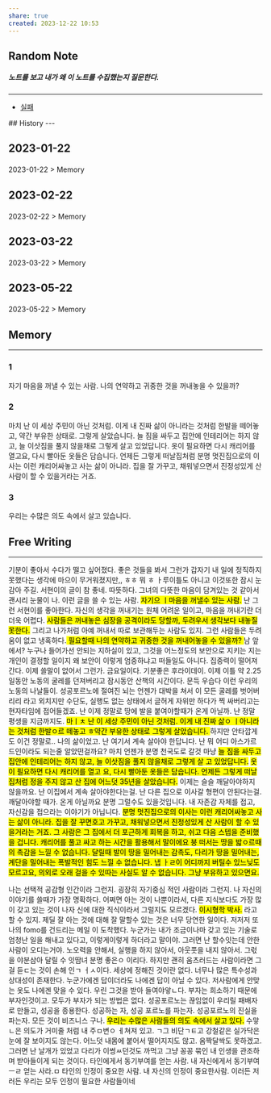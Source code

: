 ```yaml
---
share: true
created: 2023-12-22 10:53
---
```


## Random Note
##### 노트를 보고 내가 왜 이 노트를 수집했는지 질문한다.
---
<p><span><ul>
<li><a data-tooltip-position="top" aria-label="Infinity Drawer/실패.md" data-href="Infinity Drawer/실패.md" href="Infinity Drawer/실패.md" class="internal-link" target="_blank" rel="noopener">실패</a></li>
</ul></span></p>
## History
---
<h2><span><p>2023-01-22</p></span></h2><p><span><p><span alt="2023-01-22 > Memory" src="2023-01-22#Memory" class="internal-embed">2023-01-22 &gt; Memory</span></p></span></p><h2><span><p>2023-02-22</p></span></h2><p><span><p><span alt="2023-02-22 > Memory" src="2023-02-22#Memory" class="internal-embed">2023-02-22 &gt; Memory</span></p></span></p><h2><span><p>2023-03-22</p></span></h2><p><span><p><span alt="2023-03-22 > Memory" src="2023-03-22#Memory" class="internal-embed">2023-03-22 &gt; Memory</span></p></span></p><h2><span><p>2023-05-22</p></span></h2><p><span><p><span alt="2023-05-22 > Memory" src="2023-05-22#Memory" class="internal-embed">2023-05-22 &gt; Memory</span></p></span></p>


## Memory
---
### 1
자기 마음을 꺼낼 수 있는 사람.
나의 연약하고 귀중한 것을 꺼내놓을 수 있을까?

### 2
마치 난 이 세상 주민이 아닌 것처럼. 이게 내 진짜 삶이 아니라는 것처럼 한발을 떼어놓고, 약간 부유한 상태로. 그렇게 살았습니다. 
늘 짐을 싸두고 집안에 인테리어는 하지 않고, 늘 이삿짐을 풀지 않을채로 그렇게 살고 있었답니다. 옷이 필요하면 다시 캐리어를 열고요, 다시 빨아둔 옷들은 담습니다. 언제든 그렇게 떠날집처럼
분명 멋진집으로의 이사는 이런 캐리어싸놓고 사는 삶이 아니라. 집을 잘 가꾸고, 채워넣으면서 진정성있게 산 사람이 할 수 있을거라는 거죠.

### 3
우리는 수많은 의도 속에서 살고 있습니다.


## Free Writing
---
기분이 좋아서 수다가 떨고 싶어졌다. 
좋은 것들을 봐서 그런가
갑자기 내 일에 정직하지 못했다는 생각에 마으이 무거워졌지만,, ㅎㅎ 뭐 ㅎ ㅏ루이틀도 아니고 이것또한 잠시 눈감아 주길.
서현이의 글이 참 좋네. 따뜻하다. 그녀의 다뜻한 마음이 담겨있는 것 같아서 괜시리 눈물이 나. 이런 글을 쓸 수 있는 사람. <mark class="hltr-red">자기으 ㅣ마음을 꺼낼수 있는 사람.</mark> 난 그런 서현이를 좋아한다. 자신의 생각을 꺼내기는 원체 어려운 일이고, 마음을  꺼내기란 더더욱 어렵다. <mark class="hltr-red">사람들은 꺼내놓은 심장을 공격이라도 당할까, 두려우서 생각보다 내놓질 못한다.</mark> 그리고 나가처럼 아예 꺼내서 따로 보관해두는 사람도 있지. 그런 사람들은 두려움이 없고 냉혹하다.<mark class="hltr-red"> 필요할때 나의 연약하고 귀중한 것을 꺼내어놓을 수 있을까? </mark>남 앞에서?  누구나 들어가선 안되는 지하실이 있고, 그것을 어느정도의 보안으로 지키는 지는 개인이 결정할 일이지 
왜 보안이 이렇게 엄중하냐고 떠들일도 아니다.
집중력이 떨어져간다. 이제 쓸말이 없어서 그런가. 
금요일이다.
기분좋은 후라이데이. 이제 이틀 약 2.25일동안 노동의 굴레를 던져버리고 잠시동안 산책의 시간이다. 문득 우습다 이런 우리의 노동의 나날들이. 성공포르노에 절여진 뇌는 언젠가 대박을 쳐서 이 모든 굴레를 벗어버리리 라고 외치지만 수단도, 실행도 없는 상태에서 글허게 자위만 하다가 찍 싸버리고는 현자타임에 접어들겠죠. 
난 이제 정말로 땅에 발을 붙여야할때가 온게 아닐까. 난 정말 평생을 지금까지도.
<mark class="hltr-red">마ㅣㅊ 난 이 세상 주민이 아닌 것처럼. 이게 내 진짜 삶ㅇ ㅣ아니라는 것처럼 한발ㅇ르 떼놓고 ㅎ약간 부유한 상태로 그렇게 살았습니다. </mark>
하지만 안타깝게도 이건 정말로.. 나의 삶이었고. 난 여기서 계속 살아야 한답니다. 
난 뭐 어디 아스가르드인이라도 되는줄 알았떤걸까요? 마치 언젠가 분명 천국도로 갈것 마냥 <mark class="hltr-red">늘 짐을 싸두고 집안에 인테리어는 하지 않고, 늘 이삿짐을 풀지 않을채로 그렇게 살 고 있었답니다.</mark> <mark class="hltr-red">옷이 필요하면 다시 캐리어를 열고 요, 다시 빨아둔 옷들은 담습니다. 언제든 그렇게 떠날집처럼 정을 주지 않고 산 집에 어느덧 35년을 살았습니다.</mark> 
이제는 슬슬 깨달아야하지 않을까요. 난 이집에서 계속 살아야한다는걸. 난 다른 집으로 이사갈 형편이 안된다는걸. 깨달아야할 때가. 온게 아닐까요
분명 그럴수도 있을것입니다. 내 자존감 자체를 접고, 자신감을 접으라는 이야기가 아닙니다.
<mark class="hltr-red">분명 멋진집으로의 이사는 이런 캐리어싸놓고 사는 삶이 아니라. 집을 잘 꾸면호고 가꾸고, 채워넣으면서 진정성있게 산 사람이 할 수 있을거라는 거죠.
그 사람은 그 집에서 더 포근하게 회복을 하고, 쉬고 다음 스텝을 준비했을 겁니다. 캐리어를 풀고 싸고 하는 시간을 활용해서 말이에요 </mark>
<mark class="hltr-red">붕 떠서는 땅을 밟ㅇ르때의 촉감을 느낄 수 없습니다. 달릴때 발이 땅을 밀어내는 감촉도, 다리가 땅을 밀어내는, 계단을 밀어내는 폭발적인 힘도 느낄 수 없습니다. 냅 ㅏㄹ이 어디까지 버틸수 있느닞도 모르고요, 의외로 오래 걸을 수 있따는  사실도 알 수 없습니다. 
그냥 부유하고 있으면요.</mark>

나는 선택적 공감형 인간이라 그런지. 굉장히 자기중심 적인 사람이라 그런지. 나 자신의 이야기를 쓸때가 가장 명확하다. 어쩌면 아는 것이 나뿐이라서, 다른 지식보다도 가장 많이 갖고 있는 것이 나자 신에 대한 직식이라서 그럴지도 모르겠다. <mark class="hltr-red">이시형학 박사.</mark> 라고 할 수 있지. 제딜 잘 아는 것에 대해 잘 말할수 있는 것은 너무 당연한 일이다. 
저저저 또 나의 fomo를 건드리는 메일 이 도착했다. 누군가는 내가 조금이나마 갖고 있는 기술로 엄청난 일을 해내고 있다고, 이렇게이렇게 하더라고 말이야. 그러면 난 할수잇는데 안한 사람이 오디는거야. 노오력을 안해서, 실행을 하지 않아서, 아웃풋을 내지 않아서. 그럯을 야분삼아 달릴 수 잇땀녀 분명 좋은ㅇ 이리다. 하지만 괜히 움츠러드는 사람이라면 그걸 듣ㄷ는 것이 손해 인ㄱ ㅓㅅ이다.
세상에 정해진 것이란 없다. 너무나 많은 특수성과 상대성이 존재한다. 누군가에겐 답이더라도 나에겐 답이 아닐 수 있다. 저사람에게 안맞는 옷도 나에겐 맞을 수 있다.  우린 그것을 받아 들여야앟ㄴ다. 부자는 희소하기 때문에 부자인것이고. 모두가 부자가 되는 방법은 없다. 성공포르노는 끊임없이 우리릴 패배자로 만들고, 성공을 종용한다. 
성공하는 자, 성공 포르노를 파는자. 성공포르노의 진실을 파는자. 모든 것이 비즈니스 구나. <mark class="hltr-red">우리는 수많은 사람들의 의도 속에서 살고 있다.</mark> 수맣ㄴ은 의도가 거미줄 처럼 내 주ㅁ변ㅇ ㅔ쳐져 있고. ㄱ그 비단ㄱㅌ고 강철같은 실가닥은 눈에 잘 보이지도 않는다. 어느덧 내몸에 붙어서 떨어지지도 않고. 옴짝달싹도 못하겠고. 그러면 난 날개가 있었고 다리가 이썽ㅆ던것도 까먹고 그냥 꽁꽁 묶인 내 인생을 관조하며 받아들이게 되는 것이다. 
타인에게서 동기부여를 얻는 사람. 내 자신에게서 동기부여ㅡㄹ 얻는 사라.ㅁ 타인의 인정이 중요한 사람. 내 자신의 인정이 중요한사람. 
이러든 저러든 우리는 모두 인정이 필요한 사람들이네 
